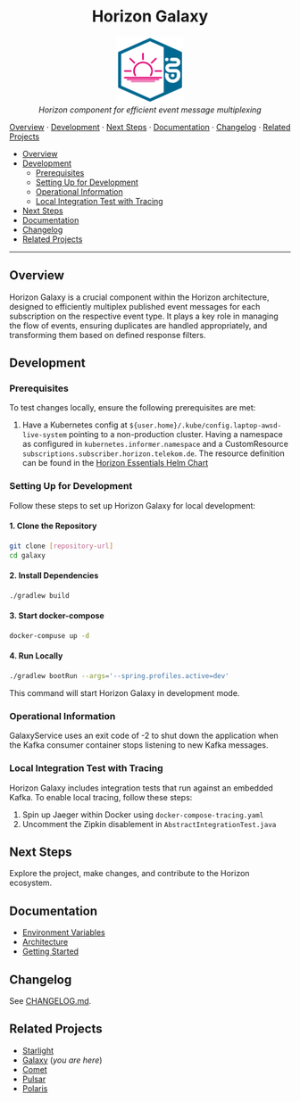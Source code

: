 <h1 align="center">Horizon Galaxy</h1>

<p align="center">
  <img src="docs/imgs/Horizon.svg" alt="galaxy-logo" width="120px" height="120px"/>
  <br>
  <em>Horizon component for efficient event message multiplexing</em>
  <br>
</p>
<p>
  <a href="#overview">Overview</a>
  ·
  <a href="#development">Development</a>
  ·
  <a href="#next-steps">Next Steps</a>
  ·
  <a href="#documentation">Documentation</a>
  ·
  <a href="#changelog">Changelog</a>
  ·
  <a href="#related-projects">Related Projects</a>
</p>

- [Overview](#overview)
- [Development](#development)
    - [Prerequisites](#prerequisites)
    - [Setting Up for Development](#setting-up-for-development)
    - [Operational Information](#operational-information)
    - [Local Integration Test with Tracing](#local-integration-test-with-tracing)
- [Next Steps](#next-steps)
- [Documentation](#documentation)
- [Changelog](#changelog)
- [Related Projects](#related-projects)

<hr>

## Overview

Horizon Galaxy is a crucial component within the Horizon architecture, designed to efficiently multiplex published event messages for each subscription on the respective event type. It plays a key role in managing the flow of events, ensuring duplicates are handled appropriately, and transforming them based on defined response filters.

## Development

### Prerequisites

To test changes locally, ensure the following prerequisites are met:

1. Have a Kubernetes config at `${user.home}/.kube/config.laptop-awsd-live-system` pointing to a non-production cluster.
Having a namespace as configured in `kubernetes.informer.namespace` and a CustomResource `subscriptions.subscriber.horizon.telekom.de`. 
The resource definition can be found in the [Horizon Essentials Helm Chart](https://gitlab.devops.telekom.de/dhei/teams/pandora/argocd-charts/horizon-3.0/essentials/-/tree/main?ref_type=heads)


### Setting Up for Development

Follow these steps to set up Horizon Galaxy for local development:

#### 1. Clone the Repository

```bash
git clone [repository-url]
cd galaxy
```

#### 2. Install Dependencies
```bash
./gradlew build
```

#### 3. Start docker-compose
```bash
docker-compuse up -d
```

#### 4. Run Locally
```bash
./gradlew bootRun --args='--spring.profiles.active=dev'
```
This command will start Horizon Galaxy in development mode.


### Operational Information

GalaxyService uses an exit code of -2 to shut down the application when the Kafka consumer container stops listening to new Kafka messages.

### Local Integration Test with Tracing

Horizon Galaxy includes integration tests that run against an embedded Kafka. To enable local tracing, follow these steps:

1. Spin up Jaeger within Docker using `docker-compose-tracing.yaml`
2. Uncomment the Zipkin disablement in `AbstractIntegrationTest.java`

## Next Steps
Explore the project, make changes, and contribute to the Horizon ecosystem.

## Documentation

- [Environment Variables](docs/env-docs.md)
- [Architecture](docs/architecture.md)
- [Getting Started](docs/getting-started.md)


## Changelog

See [CHANGELOG.md](CHANGELOG.md).

## Related Projects

- [Starlight](https://gitlab.devops.telekom.de/dhei/teams/pandora/products/horizon/starlight)
- [Galaxy](https://gitlab.devops.telekom.de/dhei/teams/pandora/products/horizon/galaxy) (*you are here*)
- [Comet](https://gitlab.devops.telekom.de/dhei/teams/pandora/products/horizon/comet)
- [Pulsar](https://gitlab.devops.telekom.de/dhei/teams/pandora/products/horizon/pulsar)
- [Polaris](https://gitlab.devops.telekom.de/dhei/teams/pandora/products/horizon/Polaris)
